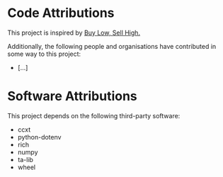 # Code Attributions

This project is inspired by [Buy Low, Sell High.](https://github.com/zyairelai/buy-low-sell-high)

Additionally, the following people and organisations have contributed in some way to this project:

- [...]

# Software Attributions

This project depends on the following third-party software:

- ccxt
- python-dotenv
- rich
- numpy
- ta-lib
- wheel
